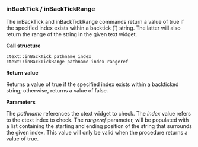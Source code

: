 ### inBackTick / inBackTickRange

The inBackTick and inBackTickRange commands return a value of true if the specified index exists within a backtick (\`) string. The latter will also return the range of the string in the given text widget.

**Call structure**

`ctext::inBackTick pathname index`<br>
`ctext::inBackTickRange pathname index rangeref`

**Return value**

Returns a value of true if the specified index exists within a backticked string; otherwise, returns a value of false.

**Parameters**

The _pathname_ references the ctext widget to check.  The _index_ value refers to the ctext index to check.  The _rangeref_ parameter, will be populated with a list containing the starting and ending position of the string that surrounds the given index.  This value will only be valid when the procedure returns a value of true.
